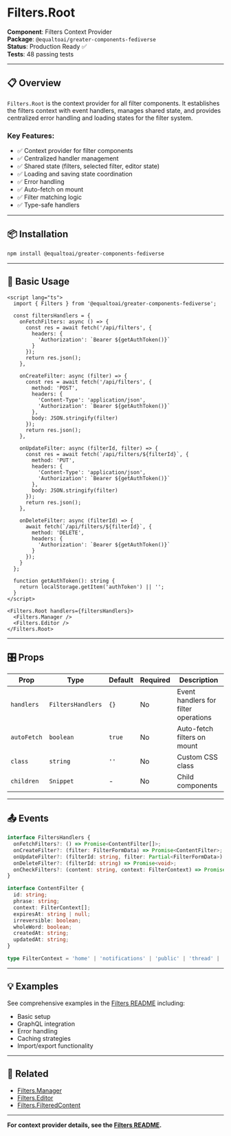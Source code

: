 # Filters.Root

**Component**: Filters Context Provider  
**Package**: `@equaltoai/greater-components-fediverse`  
**Status**: Production Ready ✅  
**Tests**: 48 passing tests

---

## 📋 Overview

`Filters.Root` is the context provider for all filter components. It establishes the filters context with event handlers, manages shared state, and provides centralized error handling and loading states for the filter system.

### **Key Features**:
- ✅ Context provider for filter components
- ✅ Centralized handler management
- ✅ Shared state (filters, selected filter, editor state)
- ✅ Loading and saving state coordination
- ✅ Error handling
- ✅ Auto-fetch on mount
- ✅ Filter matching logic
- ✅ Type-safe handlers

---

## 📦 Installation

```bash
npm install @equaltoai/greater-components-fediverse
```

---

## 🚀 Basic Usage

```svelte
<script lang="ts">
  import { Filters } from '@equaltoai/greater-components-fediverse';
  
  const filtersHandlers = {
    onFetchFilters: async () => {
      const res = await fetch('/api/filters', {
        headers: {
          'Authorization': `Bearer ${getAuthToken()}`
        }
      });
      return res.json();
    },
    
    onCreateFilter: async (filter) => {
      const res = await fetch('/api/filters', {
        method: 'POST',
        headers: {
          'Content-Type': 'application/json',
          'Authorization': `Bearer ${getAuthToken()}`
        },
        body: JSON.stringify(filter)
      });
      return res.json();
    },
    
    onUpdateFilter: async (filterId, filter) => {
      const res = await fetch(`/api/filters/${filterId}`, {
        method: 'PUT',
        headers: {
          'Content-Type': 'application/json',
          'Authorization': `Bearer ${getAuthToken()}`
        },
        body: JSON.stringify(filter)
      });
      return res.json();
    },
    
    onDeleteFilter: async (filterId) => {
      await fetch(`/api/filters/${filterId}`, {
        method: 'DELETE',
        headers: {
          'Authorization': `Bearer ${getAuthToken()}`
        }
      });
    }
  };
  
  function getAuthToken(): string {
    return localStorage.getItem('authToken') || '';
  }
</script>

<Filters.Root handlers={filtersHandlers}>
  <Filters.Manager />
  <Filters.Editor />
</Filters.Root>
```

---

## 🎛️ Props

| Prop | Type | Default | Required | Description |
|------|------|---------|----------|-------------|
| `handlers` | `FiltersHandlers` | `{}` | No | Event handlers for filter operations |
| `autoFetch` | `boolean` | `true` | No | Auto-fetch filters on mount |
| `class` | `string` | `''` | No | Custom CSS class |
| `children` | `Snippet` | - | No | Child components |

---

## 📤 Events

```typescript
interface FiltersHandlers {
  onFetchFilters?: () => Promise<ContentFilter[]>;
  onCreateFilter?: (filter: FilterFormData) => Promise<ContentFilter>;
  onUpdateFilter?: (filterId: string, filter: Partial<FilterFormData>) => Promise<ContentFilter>;
  onDeleteFilter?: (filterId: string) => Promise<void>;
  onCheckFilters?: (content: string, context: FilterContext) => Promise<ContentFilter[]>;
}

interface ContentFilter {
  id: string;
  phrase: string;
  context: FilterContext[];
  expiresAt: string | null;
  irreversible: boolean;
  wholeWord: boolean;
  createdAt: string;
  updatedAt: string;
}

type FilterContext = 'home' | 'notifications' | 'public' | 'thread' | 'account';
```

---

## 💡 Examples

See comprehensive examples in the [Filters README](./README.md) including:
- Basic setup
- GraphQL integration
- Error handling
- Caching strategies
- Import/export functionality

---

## 🔗 Related

- [Filters.Manager](./Manager.md)
- [Filters.Editor](./Editor.md)
- [Filters.FilteredContent](./FilteredContent.md)

---

**For context provider details, see the [Filters README](./README.md).**

